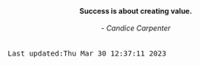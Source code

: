 
<div align="center"><b><span>Success is about creating value.</span></b><br><br><i> - Candice Carpenter</i></div>
<br><br><kbd>Last updated:Thu Mar 30 12:37:11 2023</kbd>